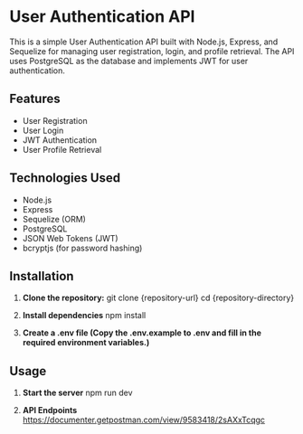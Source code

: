 # User Authentication API

This is a simple User Authentication API built with Node.js, Express, and Sequelize for managing user registration, login, and profile retrieval. The API uses PostgreSQL as the database and implements JWT for user authentication.

## Features

- User Registration
- User Login
- JWT Authentication
- User Profile Retrieval

## Technologies Used

- Node.js
- Express
- Sequelize (ORM)
- PostgreSQL
- JSON Web Tokens (JWT)
- bcryptjs (for password hashing)

## Installation

1. **Clone the repository:**
  git clone {repository-url}
  cd {repository-directory}

2. **Install dependencies**
  npm install

3. **Create a .env file (Copy the .env.example to .env and fill in the required environment variables.)**


## Usage

1. **Start the server**
  npm run dev

2. **API Endpoints**
  https://documenter.getpostman.com/view/9583418/2sAXxTcqgc


